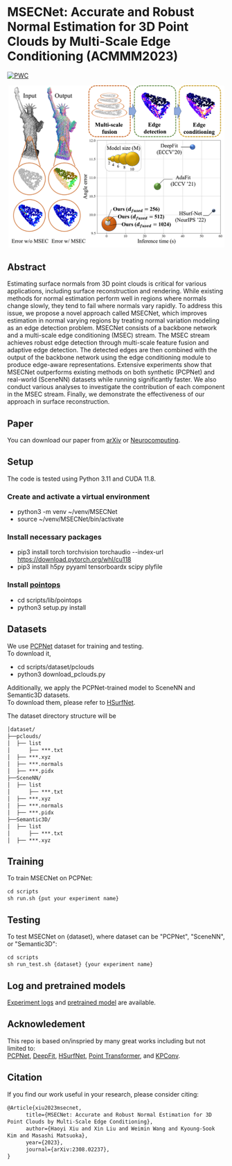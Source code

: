 # MSECNet: Accurate and Robust Normal Estimation for 3D Point Clouds by Multi-Scale Edge Conditioning (ACMMM2023)

[![PWC](https://img.shields.io/endpoint.svg?url=https://paperswithcode.com/badge/msecnet-accurate-and-robust-normal-estimation/surface-normals-estimation-on-pcpnet)](https://paperswithcode.com/sota/surface-normals-estimation-on-pcpnet?p=msecnet-accurate-and-robust-normal-estimation)

<!-- ![banner](figures/banner.png) -->
<p align='center'>
<img src="figures/banner.png" alt="concept" width="500"/>

## Abstract
Estimating surface normals from 3D point clouds is critical for various applications, including surface reconstruction and rendering. While existing methods for normal estimation perform well in regions where normals change slowly, they tend to fail where normals vary rapidly.  To address this issue, we propose a novel approach called MSECNet, which improves estimation in normal varying regions by treating normal variation modeling as an edge detection problem. MSECNet consists of a backbone network and a multi-scale edge conditioning (MSEC) stream. The MSEC stream achieves robust edge detection through multi-scale feature fusion and adaptive edge detection. The detected edges are then combined with the output of the backbone network using the edge conditioning module to produce edge-aware representations. Extensive experiments show that MSECNet outperforms existing methods on both synthetic (PCPNet) and real-world (SceneNN) datasets while running significantly faster. We also conduct various analyses to investigate the contribution of each component in the MSEC stream. Finally, we demonstrate the effectiveness of our approach in surface reconstruction.

## Paper
You can download our paper from [arXiv](https://arxiv.org/abs/2308.02237) or [Neurocomputing](https://www.sciencedirect.com/science/article/pii/S0925231223009037). 

## Setup
The code is tested using Python 3.11 and CUDA 11.8. 

### Create and activate a virtual environment
- python3 -m venv ~/venv/MSECNet  
- source  ~/venv/MSECNet/bin/activate  

### Install necessary packages
- pip3 install torch torchvision torchaudio --index-url https://download.pytorch.org/whl/cu118  
- pip3 install h5py pyyaml tensorboardx scipy plyfile 

### Install [pointops](https://github.com/POSTECH-CVLab/point-transformer)
- cd scripts/lib/pointops
- python3 setup.py install

## Datasets
We use [PCPNet](https://github.com/paulguerrero/pcpnet) dataset for training and testing.  
To download it, 
- cd scripts/dataset/pclouds
- python3 download_pclouds.py

Additionally, we apply the PCPNet-trained model to SceneNN and Semantic3D datasets.  
To download them, please refer to [HSurfNet](https://github.com/LeoQLi/HSurf-Net/).   

The dataset directory structure will be 
```
│dataset/
├──pclouds/
│  ├── list
│      ├── ***.txt
│  ├── ***.xyz
│  ├── ***.normals
│  ├── ***.pidx
├──SceneNN/
│  ├── list
│      ├── ***.txt
│  ├── ***.xyz
│  ├── ***.normals
│  ├── ***.pidx
├──Semantic3D/
│  ├── list
│      ├── ***.txt
│  ├── ***.xyz
```

## Training
To train MSECNet on PCPNet: 
```
cd scripts
sh run.sh {put your experiment name}
```

## Testing
To test MSECNet on {dataset}, where dataset can be "PCPNet", "SceneNN", or "Semantic3D":
```
cd scripts
sh run_test.sh {dataset} {your experiment name}
```

## Log and pretrained models 
[Experiment logs](https://drive.google.com/drive/folders/15xCmw9wwtNCweE1nJPx7eyD5hLtJ4PuA?usp=sharing) and [pretrained model](https://drive.google.com/drive/folders/1KSABd2Ydvrr7FN4JOVJFqnJTA2YbLDp_?usp=sharing) are available.

## Acknowledement 
This repo is based on/inspried by many great works including but not limited to:  
[PCPNet](https://github.com/paulguerrero/pcpnet), [DeepFit](https://github.com/sitzikbs/DeepFit), [HSurfNet](https://github.com/LeoQLi/HSurf-Net/), [Point Transformer](https://github.com/POSTECH-CVLab/point-transformer), and [KPConv](https://github.com/HuguesTHOMAS/KPConv).  

## Citation
If you find our work useful in your research, please consider citing:
```
@Article{xiu2023msecnet,
      title={MSECNet: Accurate and Robust Normal Estimation for 3D Point Clouds by Multi-Scale Edge Conditioning}, 
      author={Haoyi Xiu and Xin Liu and Weimin Wang and Kyoung-Sook Kim and Masashi Matsuoka},
      year={2023},
      journal={arXiv:2308.02237},
}
```
